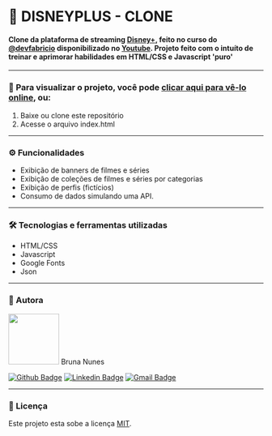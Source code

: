 # 💫 DISNEYPLUS - CLONE


#### Clone da plataforma de streaming [Disney+](https://www.disneyplus.com/home), feito no curso do [@devfabricio](https://github.com/devfabricio) disponibilizado no [Youtube](https://www.youtube.com/watch?v=HdvQjlOskcI&list=PLrxph-IV8wY7IG5oGr8_hado37DkTwsPa). Projeto feito com o intuíto de treinar e aprimorar habilidades em HTML/CSS e Javascript 'puro'

---

### :eyes: Para visualizar o projeto, você pode [clicar aqui para vê-lo online](https://bruna-nunes-disneyplus-clone.netlify.app/), ou:
1. Baixe ou clone este repositório
2. Acesse o arquivo index.html

---

### ⚙️ Funcionalidades

- Exibição de banners de filmes e séries
- Exibição de coleções de filmes e séries por categorias
- Exibição de perfis (fictícios)
- Consumo de dados simulando uma API.

---

### 🛠 Tecnologias e ferramentas utilizadas
- HTML/CSS
- Javascript
- Google Fonts
- Json

---

### 🦸 Autora

<img src="https://unavatar.now.sh/github/bruna-nunes" width="100">
Bruna Nunes


[![Github Badge](https://img.shields.io/badge/-Github-000?style=flat-square&logo=Github&logoColor=white&link=https://github.com/bruna-nunes)](https://github.com/bruna-nunes)
[![Linkedin Badge](https://img.shields.io/badge/-LinkedIn-blue?style=flat-square&logo=Linkedin&logoColor=white&link=https://www.linkedin.com/in/bruna-nunes-b33b5a176/)](https://www.linkedin.com/in/bruna-nunes-b33b5a176/)
[![Gmail Badge](https://img.shields.io/badge/-Gmail-c14438?style=flat-square&logo=Gmail&logoColor=white&link=mailto:brunanunes997@gmail.com)](mailto:brunanunes997@gmail.com)

---

### 📝 Licença

Este projeto esta sobe a licença [MIT](./license.txt).
